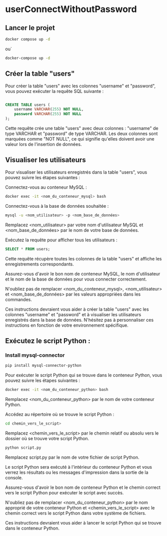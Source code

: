 # userConnectWithoutPassword

## Lancer le projet

```bash
docker compose up -d
```
ou`
```bash
docker-compose up -d
```
## Créer la table "users"

Pour créer la table "users" avec les colonnes "username" et "password", vous pouvez exécuter la requête SQL suivante :

```sql

CREATE TABLE users (
    username VARCHAR(255) NOT NULL,
    password VARCHAR(255) NOT NULL
);
```

Cette requête crée une table "users" avec deux colonnes : "username" de type VARCHAR et "password" de type VARCHAR. Les deux colonnes sont marquées comme "NOT NULL", ce qui signifie qu'elles doivent avoir une valeur lors de l'insertion de données.

## Visualiser les utilisateurs

Pour visualiser les utilisateurs enregistrés dans la table "users", vous pouvez suivre les étapes suivantes :

Connectez-vous au conteneur MySQL :

```bash
docker exec -it <nom_du_conteneur_mysql> bash
```
Connectez-vous à la base de données souhaitée :

```bash
mysql -u <nom_utilisateur> -p <nom_base_de_données>
```
Remplacez <nom_utilisateur> par votre nom d'utilisateur MySQL et <nom_base_de_données> par le nom de votre base de données.

Exécutez la requête pour afficher tous les utilisateurs :

```sql
SELECT * FROM users;
```
   
Cette requête récupère toutes les colonnes de la table "users" et affiche les enregistrements correspondants.

Assurez-vous d'avoir le bon nom de conteneur MySQL, le nom d'utilisateur et le nom de la base de données pour vous connecter correctement.

N'oubliez pas de remplacer <nom_du_conteneur_mysql>, <nom_utilisateur> et <nom_base_de_données> par les valeurs appropriées dans les commandes.

Ces instructions devraient vous aider à créer la table "users" avec les colonnes "username" et "password" et à visualiser les utilisateurs enregistrés dans la base de données. N'hésitez pas à personnaliser ces instructions en fonction de votre environnement spécifique.

## Exécutez le script Python :

### Install mysql-connector

```bash
pip install mysql-connector-python
```

Pour exécuter le script Python qui se trouve dans le conteneur Python, vous pouvez suivre les étapes suivantes :
```bash
docker exec -it <nom_du_conteneur_python> bash
```

Remplacez <nom_du_conteneur_python> par le nom de votre conteneur Python.

Accédez au répertoire où se trouve le script Python :

```bash
cd chemin_vers_le_script>
```
Remplacez <chemin_vers_le_script> par le chemin relatif ou absolu vers le dossier où se trouve votre script Python.

```bash
python script.py
```

Remplacez script.py par le nom de votre fichier de script Python.

Le script Python sera exécuté à l'intérieur du conteneur Python et vous verrez les résultats ou les messages d'impression dans la sortie de la console.

Assurez-vous d'avoir le bon nom de conteneur Python et le chemin correct vers le script Python pour exécuter le script avec succès.

N'oubliez pas de remplacer <nom_du_conteneur_python> par le nom approprié de votre conteneur Python et <chemin_vers_le_script> avec le chemin correct vers le script Python dans votre système de fichiers.

Ces instructions devraient vous aider à lancer le script Python qui se trouve dans le conteneur Python.